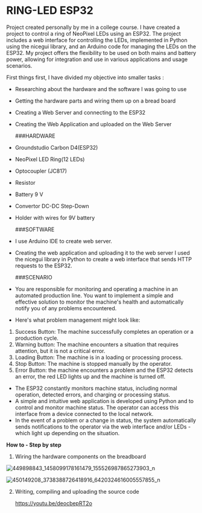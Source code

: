 # RING-LED ESP32

Project created personally by me in a college course.
I have created a project to control a ring of NeoPixel LEDs using an ESP32. The project includes a web interface for controlling the LEDs, implemented in Python using the nicegui library, and an Arduino code for managing the LEDs on the ESP32.
My project offers the flexibility to be used on both mains and battery power, allowing for integration and use in various applications and usage scenarios.

First things first, I have divided my objective into smaller tasks : 

- Researching about the hardware and the software I was going to use
- Getting the hardware parts and wiring them up on a bread board
- Creating a Web Server and connecting to the ESP32
- Creating the Web Application and uploaded on the Web Server

  ###HARDWARE
- Groundstudio Carbon D4(ESP32)
- NeoPixel LED Ring(12 LEDs)
- Optocoupler (JC817)
- Resistor
- Battery 9 V
- Convertor DC-DC Step-Down
- Holder with wires for 9V battery

  ###SOFTWARE
- I use Arduino IDE to create web server.
- Creating the web application and uploading it to the web server I used the nicegui library in Python to create a web interface that sends HTTP requests to the ESP32.

  ###SCENARIO
- You are responsible for monitoring and operating a machine in an automated production line. You want to implement a simple and effective solution to monitor the machine's health and automatically notify you of any problems encountered.
- Here's what problem management might look like:
 1. Success Button: The machine successfully completes an operation or a production cycle.
 2. Warning button: The machine encounters a situation that requires attention, but it is not a critical error.
 3. Loading Button: The machine is in a loading or processing process.
 4. Stop Button: The machine is stopped manually by the operator.
 5. Error Button: the machine encounters a problem and the ESP32 detects an error, the red LED lights up and the machine is turned off.


- The ESP32 constantly monitors machine status, including normal operation, detected errors, and charging or processing status.
- A simple and intuitive web application is developed using Python and to control and monitor machine status. The operator can access this interface from a device connected to the local network.
- In the event of a problem or a change in status, the system automatically sends notifications to the operator via the web interface and/or LEDs - which light up depending on the situation.



 **How to - Step by step**

1. Wiring the hardware components on the breadboard


![449898843_1458099178161479_155526987865273903_n](https://github.com/qAndreea/RING-LED/assets/112701654/54c8406b-2410-44b8-a188-a3a5c1cca29b)

![450149208_3738388726418916_6420324616005557855_n](https://github.com/qAndreea/RING-LED/assets/112701654/581c793f-f71e-42e8-aea3-2695d975f33a)



2. Writing, compiling and uploading the source code

   https://youtu.be/deocbepRT2o

   




   
